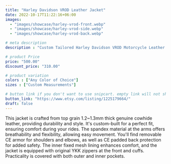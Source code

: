 ```yaml
---
title: "Harley Davidson VROD Leather Jacket"
date: 2022-10-17T11:22:16+06:00
images: 
  - "images/showcase/harley-vrod-front.webp"
  - "images/showcase/harley-vrod-side.webp"
  - "images/showcase/harley-vrod-back.webp"

# meta description
description : "Custom Tailored Harley Davidson VROD Motorcycle Leather Jacket"

# product Price
price: "500.00"
discount_price: "310.00"

# product variation
colors : ["Any Color of Choice"]
sizes : ["Custom Measurements"]

# button link if you don't want to use snipcart. empty link will not show button
button_link: "https://www.etsy.com/listing/1225179664/"
draft: false
---
```


This jacket is crafted from top grain 1.2~1.3mm thick genuine cowhide leather, providing durability and style. It's custom-built for a perfect fit, ensuring comfort during your rides. The spandex material at the arms offers breathability and flexibility, allowing easy movement. You'll find removable CE armor for shoulders and elbows, as well as CE padded back protection for added safety. The inner fixed mesh lining enhances comfort, and the jacket is equipped with original YKK zippers at the front and cuffs. Practicality is covered with both outer and inner pockets.
